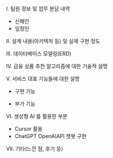 I. 팀원 정보 및 업무 분담 내역 
- 신해인
- 임정인

II. 설계 내용(아키텍처 등) 및 실제 구현 정도 


III. 데이터베이스 모델링(ERD) 


IV. 금융 상품 추천 알고리즘에 대한 기술적 설명 


V. 서비스 대표 기능들에 대한 설명 
- 구현 기능

- 부가 기능

VI. 생성형 AI 를 활용한 부분 
- Cursor 활용
- ChatGPT OpenAIAPI 챗봇 구현

VII. 기타(느낀 점, 후기 등)
